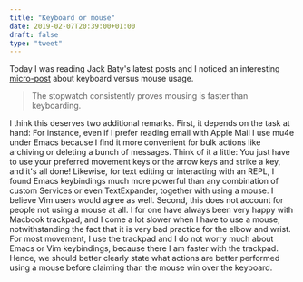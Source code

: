 ```yaml
---
title: "Keyboard or mouse"
date: 2019-02-07T20:39:00+01:00
draft: false
type: "tweet"
---
```


Today I was reading Jack Baty's latest posts and I noticed an interesting
[micro-post](https://www.baty.blog/2019/saving-time-with-emacs-or-not) about keyboard versus mouse usage.

> The stopwatch consistently proves mousing is faster than keyboarding.

I think this deserves two additional remarks. First, it depends on the task at
hand: For instance, even if I prefer reading email with Apple Mail I use mu4e
under Emacs because I find it more convenient for bulk actions like archiving or
deleting a bunch of messages. Think of it a little: You just have to use your
preferred movement keys or the arrow keys and strike a key, and it's all done!
Likewise, for text editing or interacting with an REPL, I found Emacs
keybindings much more powerful than any combination of custom Services or even
TextExpander, together with using a mouse. I believe Vim users would agree as
well. Second, this does not account for people not using a mouse at all. I for
one have always been very happy with Macbook trackpad, and I come a lot slower
when I have to use a mouse, notwithstanding the fact that it is very bad
practice for the elbow and wrist. For most movement, I use the trackpad and I do
not worry much about Emacs or Vim keybindings, because there I am faster with
the trackpad. Hence, we should better clearly state what actions are better
performed using a mouse before claiming than the mouse win over the keyboard.
